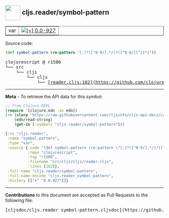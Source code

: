## <img width="48px" valign="middle" src="http://i.imgur.com/Hi20huC.png"> cljs.reader/symbol-pattern

 <table border="1">
<tr>

<td>var</td>
<td><a href="https://github.com/cljsinfo/cljs-api-docs/tree/0.0-927"><img valign="middle" alt="[+] 0.0-927" src="https://img.shields.io/badge/+-0.0--927-lightgrey.svg"></a> </td>
</tr>
</table>






Source code:

```clj
(def symbol-pattern (re-pattern "[:]?([^0-9/].*/)?([^0-9/][^/]*)"))
```

 <pre>
clojurescript @ r1586
└── src
    └── cljs
        └── cljs
            └── <ins>[reader.cljs:102](https://github.com/clojure/clojurescript/blob/r1586/src/cljs/cljs/reader.cljs#L102)</ins>
</pre>


---

__Meta__ - To retrieve the API data for this symbol:

```clj
;; from Clojure REPL
(require '[clojure.edn :as edn])
(-> (slurp "https://raw.githubusercontent.com/cljsinfo/cljs-api-docs/catalog/cljs-api.edn")
    (edn/read-string)
    (get-in [:symbols "cljs.reader/symbol-pattern"]))
```

```clj
{:ns "cljs.reader",
 :name "symbol-pattern",
 :type "var",
 :source {:code "(def symbol-pattern (re-pattern \"[:]?([^0-9/].*/)?([^0-9/][^/]*)\"))",
          :repo "clojurescript",
          :tag "r1586",
          :filename "src/cljs/cljs/reader.cljs",
          :lines [102]},
 :full-name "cljs.reader/symbol-pattern",
 :full-name-encode "cljs.reader_symbol-pattern",
 :history [["+" "0.0-927"]]}

```

---

__Contributions__ to this document are accepted as Pull Requests to the following file:

 <pre>
[cljsdoc/cljs.reader_symbol-pattern.cljsdoc](https://github.com/cljsinfo/cljs-api-docs/blob/master/cljsdoc/cljs.reader_symbol-pattern.cljsdoc)
</pre>

